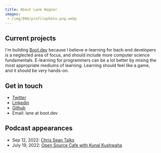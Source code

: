 ```yaml
---
title: About Lane Wagner
images:
 - /img/800/profilephoto.png.webp
---
```


## Current projects

I'm building [Boot.dev](https://boot.dev) because I believe e-learning for back-end developers is a neglected area of focus, and should include more computer science fundamentals. E-learning for programmers can be a lot better by mixing the most appropriate mediums of learning. Learning should feel like a game, and it should be *very* hands-on.

## Get in touch

* [Twitter](https://twitter.com/wagslane)
* [Linkedin](https://www.linkedin.com/in/wagslane/)
* [Github](https://github.com/wagslane)
* Email: lane at boot.dev

## Podcast appearances

* Sep 12, 2022: [Chris Sean Talks](https://podcasts.apple.com/us/podcast/lane-wagner-quit-his-200k-tech-job-to-teach-you-cs/id1516881852?i=1000579276107)
* July 19, 2022: [Open Source Cafe with Kunal Kushwaha](https://www.youtube.com/watch?v=xQ_XTxmLxHg)
